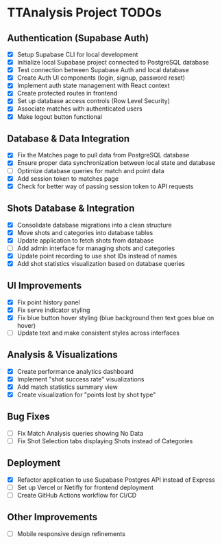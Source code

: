 # TTAnalysis Project TODOs

## Authentication (Supabase Auth)
- [x] Setup Supabase CLI for local development
- [x] Initialize local Supabase project connected to PostgreSQL database
- [x] Test connection between Supabase Auth and local database
- [x] Create Auth UI components (login, signup, password reset)
- [x] Implement auth state management with React context
- [x] Create protected routes in frontend
- [x] Set up database access controls (Row Level Security)
- [x] Associate matches with authenticated users
- [x] Make logout button functional

## Database & Data Integration
- [x] Fix the Matches page to pull data from PostgreSQL database
- [x] Ensure proper data synchronization between local state and database
- [ ] Optimize database queries for match and point data
- [x] Add session token to matches page
- [x] Check for better way of passing session token to API requests

## Shots Database & Integration
- [x] Consolidate database migrations into a clean structure
- [x] Move shots and categories into database tables
- [x] Update application to fetch shots from database
- [ ] Add admin interface for managing shots and categories
- [x] Update point recording to use shot IDs instead of names
- [x] Add shot statistics visualization based on database queries

## UI Improvements
- [x] Fix point history panel
- [x] Fix serve indicator styling
- [x] Fix blue button hover styling (blue background then text goes blue on hover)
- [ ] Update text and make consistent styles across interfaces

## Analysis & Visualizations
- [x] Create performance analytics dashboard
- [x] Implement "shot success rate" visualizations
- [x] Add match statistics summary view
- [x] Create visualization for "points lost by shot type"

## Bug Fixes
- [ ] Fix Match Analysis queries showing No Data
- [ ] Fix Shot Selection tabs displaying Shots instead of Categories

## Deployment
- [x] Refactor application to use Supabase Postgres API instead of Express
- [ ] Set up Vercel or Netifly for frontend deployment
- [ ] Create GitHub Actions workflow for CI/CD

## Other Improvements
- [ ] Mobile responsive design refinements
